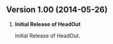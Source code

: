 
## Version 1.00 (2014-05-26)

1. **Initial Release of HeadOut**

    Initial Release of HeadOut.






